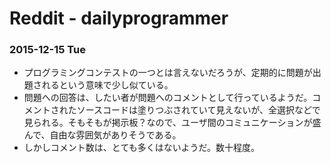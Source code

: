 # Reddit - dailyprogrammer

### 2015-12-15 Tue

- プログラミングコンテストの一つとは言えないだろうが、定期的に問題が出題されるという意味で少し似ている。
- 問題への回答は、したい者が問題へのコメントとして行っているようだ。コメントされたソースコードは塗りつぶされていて見えないが、全選択などで見られる。そもそもが掲示板？なので、ユーザ間のコミュニケーションが盛んで、自由な雰囲気がありそうである。
- しかしコメント数は、とても多くはないようだ。数十程度。
